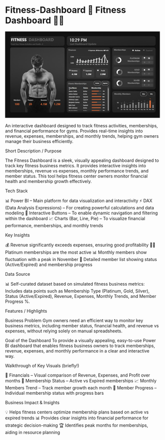 # Fitness-Dashboard 💪 Fitness Dashboard 🏋️‍♂️

![Dashboard Preview](https://github.com/TusharKundekar/Power-BI-Fitness-Dashboard/blob/main/Fitness%20Dashboard%20Snapshot.jpg)


An interactive dashboard designed to track fitness activities, memberships, and financial performance for gyms. Provides real-time insights into revenue, expenses, memberships, and monthly trends, helping gym owners manage their business efficiently.

Short Description / Purpose

The Fitness Dashboard is a sleek, visually appealing dashboard designed to track key fitness business metrics. It provides interactive insights into memberships, revenue vs expenses, monthly performance trends, and member status. This tool helps fitness center owners monitor financial health and membership growth effectively.

Tech Stack

📊 Power BI – Main platform for data visualization and interactivity
⚡ DAX (Data Analysis Expressions) – For creating powerful calculations and data modeling
🔘 Interactive Buttons – To enable dynamic navigation and filtering within the dashboard
📈 Charts (Bar, Line, Pie) – To visualize financial performance, memberships, and monthly trends

Key Insights

💰 Revenue significantly exceeds expenses, ensuring good profitability
🏋️‍♂️ Platinum memberships are the most active
📊 Monthly members show fluctuation with a peak in November
👥 Detailed member list showing status (Active/Expired) and membership progress

Data Source

📊 Self-curated dataset based on simulated fitness business metrics:
Includes data points such as Membership Type (Platinum, Gold, Silver), Status (Active/Expired), Revenue, Expenses, Monthly Trends, and Member Progress %.

Features / Highlights

Business Problem
Gym owners need an efficient way to monitor key business metrics, including member status, financial health, and revenue vs expenses, without relying solely on manual spreadsheets.

Goal of the Dashboard
To provide a visually appealing, easy-to-use Power BI dashboard that enables fitness business owners to track memberships, revenue, expenses, and monthly performance in a clear and interactive way.

Walkthrough of Key Visuals (briefly!)

💸 Financials – Visual comparison of Revenue, Expenses, and Profit over months
👥 Membership Status – Active vs Expired memberships
📈 Monthly Members Trend – Track member growth each month
💪 Member Progress – Individual membership status with progress bars

Business Impact & Insights

💡 Helps fitness centers optimize membership plans based on active vs expired trends
📊 Provides clear insights into financial performance for strategic decision-making
🏆 Identifies peak months for memberships, aiding in resource planning
